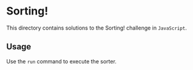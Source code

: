 Sorting!
========

This directory contains solutions to the Sorting! challenge in
`JavaScript`.

Usage
-----

Use the `run` command to execute the sorter.
